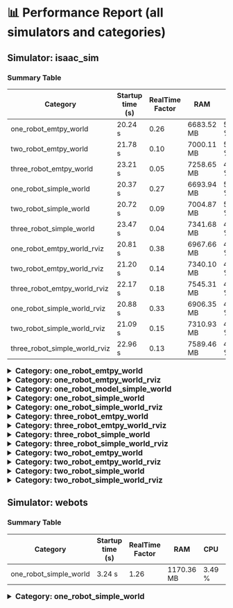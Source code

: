 # 📊 Performance Report (all simulators and categories)

## Simulator: isaac_sim

### Summary Table

| Category | Startup time (s) | RealTime Factor | RAM | CPU | GPU |
|---|---|---|---|---|---|
| one_robot_emtpy_world | 20.24 s | 0.26 | 6683.52 MB | 53.42 % | 69.91 % |
| two_robot_emtpy_world | 21.78 s | 0.10 | 7000.11 MB | 56.17 % | 84.67 % |
| three_robot_emtpy_world | 23.21 s | 0.05 | 7258.65 MB | 49.14 % | 81.00 % |
| one_robot_simple_world | 20.37 s | 0.27 | 6693.94 MB | 51.96 % | 84.35 % |
| two_robot_simple_world | 20.72 s | 0.09 | 7004.87 MB | 51.94 % | 87.39 % |
| three_robot_simple_world | 23.47 s | 0.04 | 7341.68 MB | 49.34 % | 91.04 % |
| one_robot_emtpy_world_rviz | 20.81 s | 0.38 | 6967.66 MB | 46.68 % | 86.63 % |
| two_robot_emtpy_world_rviz | 21.20 s | 0.14 | 7340.10 MB | 42.67 % | 87.61 % |
| three_robot_emtpy_world_rviz | 22.17 s | 0.18 | 7545.31 MB | 49.81 % | 89.37 % |
| one_robot_simple_world_rviz | 20.88 s | 0.33 | 6906.35 MB | 49.51 % | 95.47 % |
| two_robot_simple_world_rviz | 21.09 s | 0.15 | 7310.93 MB | 49.98 % | 99.79 % |
| three_robot_simple_world_rviz | 22.96 s | 0.13 | 7589.46 MB | 41.02 % | 100.53 % |

<details>
<summary style="font-size:1.25em; font-weight:bold;">Category: one_robot_emtpy_world</summary>

**Timestamp:** 2025-09-18T19:19:33.751014  
**Total iterations:** 1  
**Average measured duration per iteration:** 20.24 s  

#### System Resources

| Metric                    | Value                          |
|---------------------------|--------------------------------|
| CPU average               | 53.42 %                    |
| RAM average               | 6683.52 MB (~6.53 GB) |
| GPU average               | 69.9 %                    |
| GPU Memory average        | 4034.74 MB (~3.94 GB) |

#### Simulation Performance

| Metric                    | Value                          |
|---------------------------|--------------------------------|
| Real Time Factor (RTF)     | 0.2566 (~26 % of real-time) |
| Average iteration time      | 80.87 s        |

> Simulation runs at ~26 % of real-time (1 s simulated → 3.9 s real).

</details>


<details>
<summary style="font-size:1.25em; font-weight:bold;">Category: one_robot_emtpy_world_rviz</summary>

**Timestamp:** 2025-09-19T15:02:51.279178  
**Total iterations:** 1  
**Average measured duration per iteration:** 20.81 s  

#### System Resources

| Metric                    | Value                          |
|---------------------------|--------------------------------|
| CPU average               | 46.68 %                    |
| RAM average               | 6967.66 MB (~6.80 GB) |
| GPU average               | 86.6 %                    |
| GPU Memory average        | 5374.21 MB (~5.25 GB) |

#### Simulation Performance

| Metric                    | Value                          |
|---------------------------|--------------------------------|
| Real Time Factor (RTF)     | 0.3786 (~38 % of real-time) |
| Average iteration time      | 84.96 s        |

> Simulation runs at ~38 % of real-time (1 s simulated → 2.6 s real).

</details>


<details>
<summary style="font-size:1.25em; font-weight:bold;">Category: one_robot_model_simple_world</summary>

**Timestamp:** 2025-09-18T14:12:41.996206  
**Total iterations:** 1  
**Average measured duration per iteration:** 21.26 s  

#### System Resources

| Metric                    | Value                          |
|---------------------------|--------------------------------|
| CPU average               | 57.78 %                    |
| RAM average               | 6811.00 MB (~6.65 GB) |
| GPU average               | 85.4 %                    |
| GPU Memory average        | 4802.11 MB (~4.69 GB) |

#### Simulation Performance

| Metric                    | Value                          |
|---------------------------|--------------------------------|
| Real Time Factor (RTF)     | 0.2752 (~28 % of real-time) |
| Average iteration time      | 84.66 s        |

> Simulation runs at ~28 % of real-time (1 s simulated → 3.6 s real).

</details>


<details>
<summary style="font-size:1.25em; font-weight:bold;">Category: one_robot_simple_world</summary>

**Timestamp:** 2025-09-18T19:24:01.490314  
**Total iterations:** 1  
**Average measured duration per iteration:** 20.37 s  

#### System Resources

| Metric                    | Value                          |
|---------------------------|--------------------------------|
| CPU average               | 51.96 %                    |
| RAM average               | 6693.94 MB (~6.54 GB) |
| GPU average               | 84.3 %                    |
| GPU Memory average        | 4069.96 MB (~3.97 GB) |

#### Simulation Performance

| Metric                    | Value                          |
|---------------------------|--------------------------------|
| Real Time Factor (RTF)     | 0.2655 (~27 % of real-time) |
| Average iteration time      | 80.89 s        |

> Simulation runs at ~27 % of real-time (1 s simulated → 3.8 s real).

</details>


<details>
<summary style="font-size:1.25em; font-weight:bold;">Category: one_robot_simple_world_rviz</summary>

**Timestamp:** 2025-09-19T15:07:22.342348  
**Total iterations:** 1  
**Average measured duration per iteration:** 20.88 s  

#### System Resources

| Metric                    | Value                          |
|---------------------------|--------------------------------|
| CPU average               | 49.51 %                    |
| RAM average               | 6906.35 MB (~6.74 GB) |
| GPU average               | 95.5 %                    |
| GPU Memory average        | 5344.68 MB (~5.22 GB) |

#### Simulation Performance

| Metric                    | Value                          |
|---------------------------|--------------------------------|
| Real Time Factor (RTF)     | 0.3320 (~33 % of real-time) |
| Average iteration time      | 84.91 s        |

> Simulation runs at ~33 % of real-time (1 s simulated → 3.0 s real).

</details>


<details>
<summary style="font-size:1.25em; font-weight:bold;">Category: three_robot_emtpy_world</summary>

**Timestamp:** 2025-09-18T19:22:34.691400  
**Total iterations:** 1  
**Average measured duration per iteration:** 23.21 s  

#### System Resources

| Metric                    | Value                          |
|---------------------------|--------------------------------|
| CPU average               | 49.14 %                    |
| RAM average               | 7258.65 MB (~7.09 GB) |
| GPU average               | 81.0 %                    |
| GPU Memory average        | 5395.67 MB (~5.27 GB) |

#### Simulation Performance

| Metric                    | Value                          |
|---------------------------|--------------------------------|
| Real Time Factor (RTF)     | 0.0481 (~5 % of real-time) |
| Average iteration time      | 84.57 s        |

> Simulation runs at ~5 % of real-time (1 s simulated → 20.8 s real).

</details>


<details>
<summary style="font-size:1.25em; font-weight:bold;">Category: three_robot_emtpy_world_rviz</summary>

**Timestamp:** 2025-09-19T15:05:51.552700  
**Total iterations:** 1  
**Average measured duration per iteration:** 22.17 s  

#### System Resources

| Metric                    | Value                          |
|---------------------------|--------------------------------|
| CPU average               | 49.81 %                    |
| RAM average               | 7545.31 MB (~7.37 GB) |
| GPU average               | 89.4 %                    |
| GPU Memory average        | 7477.16 MB (~7.30 GB) |

#### Simulation Performance

| Metric                    | Value                          |
|---------------------------|--------------------------------|
| Real Time Factor (RTF)     | 0.1766 (~18 % of real-time) |
| Average iteration time      | 85.62 s        |

> Simulation runs at ~18 % of real-time (1 s simulated → 5.7 s real).

</details>


<details>
<summary style="font-size:1.25em; font-weight:bold;">Category: three_robot_simple_world</summary>

**Timestamp:** 2025-09-18T19:26:58.737604  
**Total iterations:** 1  
**Average measured duration per iteration:** 23.47 s  

#### System Resources

| Metric                    | Value                          |
|---------------------------|--------------------------------|
| CPU average               | 49.34 %                    |
| RAM average               | 7341.68 MB (~7.17 GB) |
| GPU average               | 91.0 %                    |
| GPU Memory average        | 5440.12 MB (~5.31 GB) |

#### Simulation Performance

| Metric                    | Value                          |
|---------------------------|--------------------------------|
| Real Time Factor (RTF)     | 0.0405 (~4 % of real-time) |
| Average iteration time      | 84.50 s        |

> Simulation runs at ~4 % of real-time (1 s simulated → 24.7 s real).

</details>


<details>
<summary style="font-size:1.25em; font-weight:bold;">Category: three_robot_simple_world_rviz</summary>

**Timestamp:** 2025-09-19T15:10:24.937390  
**Total iterations:** 1  
**Average measured duration per iteration:** 22.96 s  

#### System Resources

| Metric                    | Value                          |
|---------------------------|--------------------------------|
| CPU average               | 41.02 %                    |
| RAM average               | 7589.46 MB (~7.41 GB) |
| GPU average               | 100.5 %                    |
| GPU Memory average        | 6359.32 MB (~6.21 GB) |

#### Simulation Performance

| Metric                    | Value                          |
|---------------------------|--------------------------------|
| Real Time Factor (RTF)     | 0.1339 (~13 % of real-time) |
| Average iteration time      | 85.47 s        |

> Simulation runs at ~13 % of real-time (1 s simulated → 7.5 s real).

</details>


<details>
<summary style="font-size:1.25em; font-weight:bold;">Category: two_robot_emtpy_world</summary>

**Timestamp:** 2025-09-18T19:21:04.206039  
**Total iterations:** 1  
**Average measured duration per iteration:** 21.78 s  

#### System Resources

| Metric                    | Value                          |
|---------------------------|--------------------------------|
| CPU average               | 56.17 %                    |
| RAM average               | 7000.11 MB (~6.84 GB) |
| GPU average               | 84.7 %                    |
| GPU Memory average        | 4631.04 MB (~4.52 GB) |

#### Simulation Performance

| Metric                    | Value                          |
|---------------------------|--------------------------------|
| Real Time Factor (RTF)     | 0.1023 (~10 % of real-time) |
| Average iteration time      | 84.53 s        |

> Simulation runs at ~10 % of real-time (1 s simulated → 9.8 s real).

</details>


<details>
<summary style="font-size:1.25em; font-weight:bold;">Category: two_robot_emtpy_world_rviz</summary>

**Timestamp:** 2025-09-19T15:04:20.033510  
**Total iterations:** 1  
**Average measured duration per iteration:** 21.20 s  

#### System Resources

| Metric                    | Value                          |
|---------------------------|--------------------------------|
| CPU average               | 42.67 %                    |
| RAM average               | 7340.10 MB (~7.17 GB) |
| GPU average               | 87.6 %                    |
| GPU Memory average        | 6305.83 MB (~6.16 GB) |

#### Simulation Performance

| Metric                    | Value                          |
|---------------------------|--------------------------------|
| Real Time Factor (RTF)     | 0.1432 (~14 % of real-time) |
| Average iteration time      | 82.85 s        |

> Simulation runs at ~14 % of real-time (1 s simulated → 7.0 s real).

</details>


<details>
<summary style="font-size:1.25em; font-weight:bold;">Category: two_robot_simple_world</summary>

**Timestamp:** 2025-09-18T19:25:28.331596  
**Total iterations:** 1  
**Average measured duration per iteration:** 20.72 s  

#### System Resources

| Metric                    | Value                          |
|---------------------------|--------------------------------|
| CPU average               | 51.94 %                    |
| RAM average               | 7004.87 MB (~6.84 GB) |
| GPU average               | 87.4 %                    |
| GPU Memory average        | 4705.13 MB (~4.59 GB) |

#### Simulation Performance

| Metric                    | Value                          |
|---------------------------|--------------------------------|
| Real Time Factor (RTF)     | 0.0909 (~9 % of real-time) |
| Average iteration time      | 80.94 s        |

> Simulation runs at ~9 % of real-time (1 s simulated → 11.0 s real).

</details>


<details>
<summary style="font-size:1.25em; font-weight:bold;">Category: two_robot_simple_world_rviz</summary>

**Timestamp:** 2025-09-19T15:08:53.572340  
**Total iterations:** 1  
**Average measured duration per iteration:** 21.09 s  

#### System Resources

| Metric                    | Value                          |
|---------------------------|--------------------------------|
| CPU average               | 49.98 %                    |
| RAM average               | 7310.93 MB (~7.14 GB) |
| GPU average               | 99.8 %                    |
| GPU Memory average        | 6167.00 MB (~6.02 GB) |

#### Simulation Performance

| Metric                    | Value                          |
|---------------------------|--------------------------------|
| Real Time Factor (RTF)     | 0.1520 (~15 % of real-time) |
| Average iteration time      | 85.33 s        |

> Simulation runs at ~15 % of real-time (1 s simulated → 6.6 s real).

</details>



## Simulator: webots

### Summary Table

| Category | Startup time (s) | RealTime Factor | RAM | CPU | GPU |
|---|---|---|---|---|---|
| one_robot_simple_world | 3.24 s | 1.26 | 1170.36 MB | 3.49 % | 19.71 % |

<details>
<summary style="font-size:1.25em; font-weight:bold;">Category: one_robot_simple_world</summary>

**Timestamp:** 2025-09-18T16:41:41.574716  
**Total iterations:** 55  
**Average measured duration per iteration:** 3.24 s  

#### System Resources

| Metric                    | Value                          |
|---------------------------|--------------------------------|
| CPU average               | 3.49 %                    |
| RAM average               | 1170.36 MB (~1.14 GB) |
| GPU average               | 19.7 %                    |
| GPU Memory average        | 3725.33 MB (~3.64 GB) |

#### Simulation Performance

| Metric                    | Value                          |
|---------------------------|--------------------------------|
| Real Time Factor (RTF)     | 1.2570 (~126 % of real-time) |
| Average iteration time      | 66.97 s        |

> Simulation runs at ~126 % of real-time (1 s simulated → 0.8 s real).

</details>

